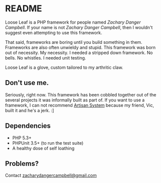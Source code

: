 # README

Loose Leaf is a PHP framework for people named *Zachary Danger Campbell*. If your name is not *Zachary Danger Campbell*, then I wouldn't suggest even attempting to use this framework.

That said, frameworks are boring until you build something in them. Frameworks are also often unwieldy and stupid. This framework was born out of necessity. My necessity. I needed a stripped down framework. No bells. No whistles. I needed unit testing.

Loose Leaf is a glove, custom tailored to my arthritic claw.

## Don't use me.

Seriously, right now. This framework has been cobbled together out of the several projects it was informally built as part of. If you want to use a framework, I can not recommend [Artisan System](http://artisansystem.com) because my friend, Vic, built it and he's a jerk. :]

## Dependencies

* PHP 5.3+
* PHPUnit 3.5+ (to run the test suite)
* A healthy dose of self loathing

## Problems? 

Contact <zacharydangercampbell@gmail.com>